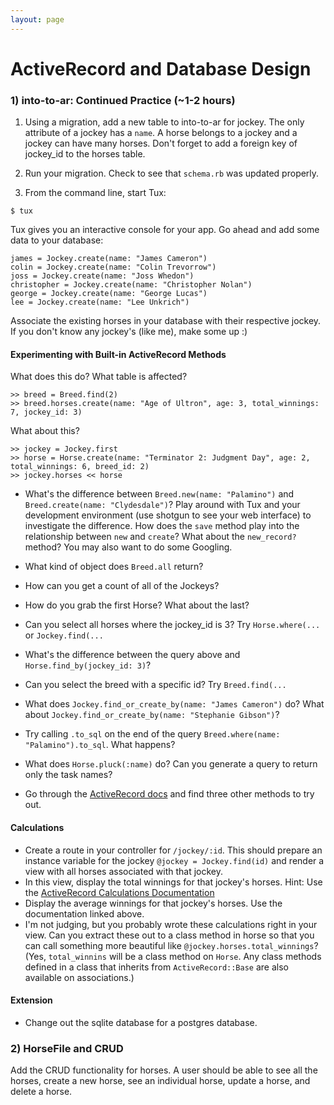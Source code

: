 ```yaml
---
layout: page
---
```


# ActiveRecord and Database Design

### 1) into-to-ar: Continued Practice (~1-2 hours)

1) Using a migration, add a new table to into-to-ar for jockey. The only attribute of a jockey has a `name`. A horse belongs to a jockey and a jockey can have many horses. Don't forget to add a foreign key of jockey_id to the horses table.

2) Run your migration. Check to see that `schema.rb` was updated properly.

3) From the command line, start Tux:

```
$ tux
```

Tux gives you an interactive console for your app. Go ahead and add some data to your database:

```
james = Jockey.create(name: "James Cameron")
colin = Jockey.create(name: "Colin Trevorrow")
joss = Jockey.create(name: "Joss Whedon")
christopher = Jockey.create(name: "Christopher Nolan")
george = Jockey.create(name: "George Lucas")
lee = Jockey.create(name: "Lee Unkrich")
```

Associate the existing horses in your database with their respective jockey. If you don't know any jockey's (like me), make some up :)

#### Experimenting with Built-in ActiveRecord Methods

What does this do? What table is affected?

```
>> breed = Breed.find(2)
>> breed.horses.create(name: "Age of Ultron", age: 3, total_winnings: 7, jockey_id: 3)
```

What about this?

```
>> jockey = Jockey.first
>> horse = Horse.create(name: "Terminator 2: Judgment Day", age: 2, total_winnings: 6, breed_id: 2)
>> jockey.horses << horse
```

* What's the difference between `Breed.new(name: "Palamino")` and `Breed.create(name: "Clydesdale")`? Play around with Tux and your development environment (use shotgun to see your web interface) to investigate the difference. How does the `save` method play into the relationship between `new` and `create`? What about the `new_record?` method? You may also want to do some Googling.

* What kind of object does `Breed.all` return?
* How can you get a count of all of the Jockeys?
* How do you grab the first Horse? What about the last?
* Can you select all horses where the jockey_id is 3? Try `Horse.where(...` or `Jockey.find(...`
* What's the difference between the query above and `Horse.find_by(jockey_id: 3)`?
* Can you select the breed with a specific id? Try `Breed.find(...`
* What does `Jockey.find_or_create_by(name: "James Cameron")` do? What about `Jockey.find_or_create_by(name: "Stephanie Gibson")`?
* Try calling `.to_sql` on the end of the query `Breed.where(name: "Palamino").to_sql`. What happens?
* What does `Horse.pluck(:name)` do? Can you generate a query to return only the task names?
* Go through the [ActiveRecord docs](http://guides.rubyonrails.org/active_record_querying.html) and find three other methods to try out.

#### Calculations

* Create a route in your controller for `/jockey/:id`. This should prepare an instance variable for the jockey `@jockey = Jockey.find(id)` and render a view with all horses associated with that jockey.
* In this view, display the total winnings for that jockey's horses. Hint: Use the [ActiveRecord Calculations Documentation](http://guides.rubyonrails.org/active_record_querying.html#calculations)
* Display the average winnings for that jockey's horses. Use the documentation linked above.
* I'm not judging, but you probably wrote these calculations right in your view. Can you extract these out to a class method in horse so that you can call something more beautiful like `@jockey.horses.total_winnings`? (Yes, `total_winnins` will be a class method on `Horse`. Any class methods defined in a class that inherits from `ActiveRecord::Base` are also available on associations.)

#### Extension

* Change out the sqlite database for a postgres database.

### 2) HorseFile and CRUD

Add the CRUD functionality for horses. A user should be able to see all the horses, create a new horse, see an individual horse, update a horse, and delete a horse.
